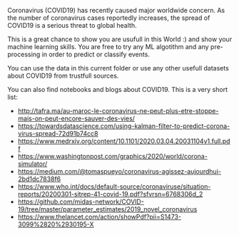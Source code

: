 Coronavirus (COVID19) has recently caused major worldwide concern.
As the number of coronavirus cases reportedly increases, the spread of COVID19 is a serious threat to global health. 

This is a great chance to show you are usufull in this World :) and show your machine learning skills. You are free to try any ML algotithm and any pre-processing in order to predict or classify events.

You can use the data in this current folder or use any other usefull datasets about COVID19 from trustfull sources.

You can also find notebooks and blogs about COVID19. This is a very short list:

- http://tafra.ma/au-maroc-le-coronavirus-ne-peut-plus-etre-stoppe-mais-on-peut-encore-sauver-des-vies/
- https://towardsdatascience.com/using-kalman-filter-to-predict-corona-virus-spread-72d91b74cc8
- https://www.medrxiv.org/content/10.1101/2020.03.04.20031104v1.full.pdf
- https://www.washingtonpost.com/graphics/2020/world/corona-simulator/
- https://medium.com/@tomaspueyo/coronavirus-agissez-aujourdhui-2bd1dc7838f6
- https://www.who.int/docs/default-source/coronaviruse/situation-reports/20200301-sitrep-41-covid-19.pdf?sfvrsn=6768306d_2
- https://github.com/midas-network/COVID-19/tree/master/parameter_estimates/2019_novel_coronavirus
- https://www.thelancet.com/action/showPdf?pii=S1473-3099%2820%2930195-X
